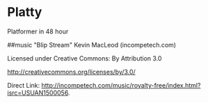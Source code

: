 # Platty
Platformer in 48 hour


##music
"Blip Stream" Kevin MacLeod (incompetech.com)

Licensed under Creative Commons: By Attribution 3.0

http://creativecommons.org/licenses/by/3.0/

Direct Link: http://incompetech.com/music/royalty-free/index.html?isrc=USUAN1500056.
